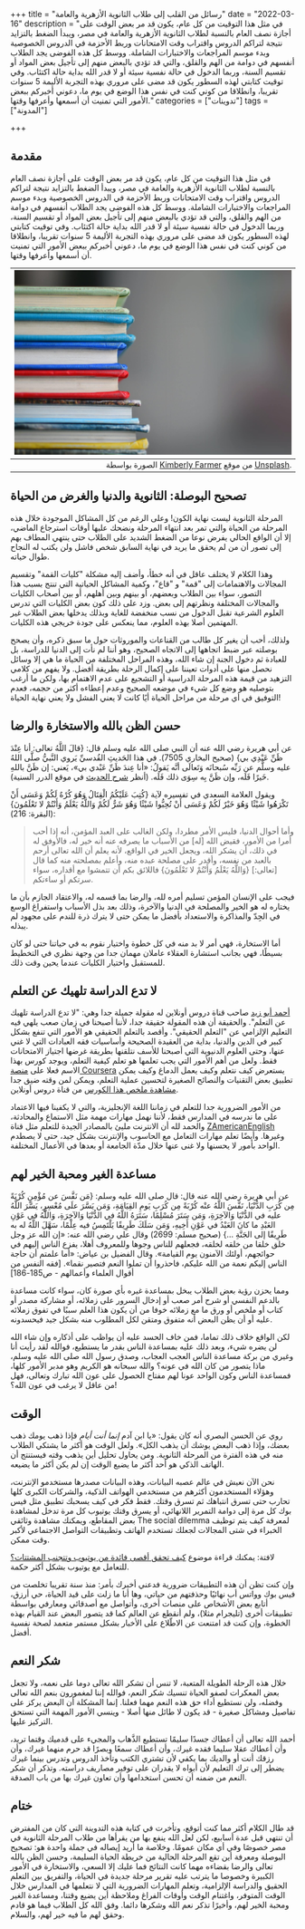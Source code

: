 +++
title = "رسائل من القلب إلى طلاب الثانوية اﻷزهرية والعامة"
date = "2022-03-16"
description = "في مثل هذا التوقيت من كل عام، يكون قد مر بعض الوقت على أجازة نصف العام بالنسبة لطلاب الثانوية الأزهرية والعامة في مصر، ويبدأ الضغط بالتزايد نتيجة لتراكم الدروس واقتراب وقت الامتحانات وربط اﻷحزمة في الدروس الخصوصية وبدء موسم المراجعات والاختبارات الشاملة. ووسط كل هذه الفوضى يجد الطلاب أنفسهم في دوامة من الهم والقلق، والتي قد تؤدي بالبعض منهم إلى تأجيل بعض المواد أو تقسيم السنة، وربما الدخول في حالة نفسية سيئة أو لا قدر الله بداية حالة اكتئاب. وفي توقيت كتابتي لهذه السطور يكون قد مضى على مروري بهذه التجربة اﻷليمة 5 سنوات تقريبا، وانطلاقا من كوني كنت في نفس هذا الوضع في يوم ما، دعوني أخبركم ببعض الأمور التي تمنيت أن أسمعها وأعرفها وقتها."
categories = ["تدوينات"]
tags = ["المدونة"]

+++
## مقدمة

في مثل هذا التوقيت من كل عام، يكون قد مر بعض الوقت على أجازة نصف العام بالنسبة لطلاب الثانوية الأزهرية والعامة في مصر، ويبدأ الضغط بالتزايد نتيجة لتراكم الدروس واقتراب وقت الامتحانات وربط اﻷحزمة في الدروس الخصوصية وبدء موسم المراجعات والاختبارات الشاملة. ووسط كل هذه الفوضى يجد الطلاب أنفسهم في دوامة من الهم والقلق، والتي قد تؤدي بالبعض منهم إلى تأجيل بعض المواد أو تقسيم السنة، وربما الدخول في حالة نفسية سيئة أو لا قدر الله بداية حالة اكتئاب. وفي توقيت كتابتي لهذه السطور يكون قد مضى على مروري بهذه التجربة اﻷليمة 5 سنوات تقريبا، وانطلاقا من كوني كنت في نفس هذا الوضع في يوم ما، دعوني أخبركم ببعض الأمور التي تمنيت أن أسمعها وأعرفها وقتها.

| ![photo](thumbnail-kimberly-farmer-lUaaKCUANVI-unsplash.jpg) |
| -----------------------------------------------------------: |
| الصورة بواسطة [Kimberly Farmer](https://unsplash.com/@kimberlyfarmer?utm_source=unsplash&utm_medium=referral&utm_content=creditCopyText) من موقع [Unsplash](https://unsplash.com/s/photos/secondary-education?utm_source=unsplash&utm_medium=referral&utm_content=creditCopyText). |

## تصحيح البوصلة: الثانوية والدنيا والغرض من الحياة
المرحلة الثانوية ليست نهاية الكون! وعلى الرغم من كل المشاكل الموجودة خلال هذه المرحلة من الحياة والتي تمر بعد انتهاء المرحلة ونضحك عليها أوقات استرجاع الماضي، إلا أن الواقع الحالي يفرض نوعا من الضغط الشديد على الطلاب حتى ينتهي المطاف بهم إلى تصور أن من لم يحقق ما يريد في نهاية السابق شخص فاشل ولن يكتب له النجاح طوال حياته.

وهذا الكلام لا يختلف عاقل في أنه خطأ، وأضف إليه مشكلة "كليات القمة" وتقسيم المجالات والاهتمامات إلى "قمة" و "قاع"، وكمية المشاكل الحياتية التي تنتج بسبب هذا التصور، سواء بين الطلاب وبعضهم، أو بينهم وبين أهلهم، أو بين أصحاب الكليات والمجالات المختلفة ونظرتهم إلى بعض. وزد على ذلك كون بعض الكليات التي تدرس العلوم الشرعية تقبل الدخول من نسب منخفضة للغاية وبذلك يدخلها بعض الطلاب غير المهتمين أصلا بهذه العلوم، مما ينعكس على جودة خريجي هذه الكليات.

ولذلك، أحب أن يغير كل طالب من القناعات والموروثات حول ما سبق ذكره، وأن يصحح بوصلته عبر ضبط اتجاهها إلى الاتجاه الصحيح، وهو أننا لم نأت إلى الدنيا للدراسة، بل للعبادة ثم دخول الجنة إن شاء الله، وهذه المراحل المختلفة من الحياة ما هي إلا وسائل نحصل منها على أدوات تعيننا على إكمال الرحلة بطريقة أفضل. ولا يفهم من كلامي التزهيد من قيمة هذه المرحلة الدراسية أو التشجيع على عدم الاهتمام بها، ولكن ما أرغب بتوصليه هو وضع كل شيء في موضعه الصحيح وعدم إعطاءه أكثر من حجمه، فعدم التوفيق في أي مرحلة من مراحل الحياة أيًا كانت لا يعني الفشل ولا يعني نهاية الحياة!

## حسن الظن بالله والاستخارة والرضا
عن أبي هريرة رضي الله عنه أن النبي صلى الله عليه وسلم قال: {قالَ اللَّهُ تعالى: أنا عِنْدَ ظَنِّ عَبْدِي بي} (صحيح البخاري 7505). في هذا الحَديثِ القُدسيِّ يَروي النَّبيُّ صلَّى اللهُ عليه وسلَّم عن رَبِّه سُبحانَه وَتَعالَى أنَّه يَقولُ: «أنا عِندَ ظَنِّ عَبْدي بي»، يَعني: إن ظَنَّ باللهِ خَيرًا فَلَه، وإن ظَنَّ بِه سِوَى ذلك فَلَه. (أنظر [شرح الحديث](https://dorar.net/hadith/sharh/106) في موقع الدرر السنية).

ويقول العلامة السعدي في تفسيره لآية {كُتِبَ عَلَيْكُمُ الْقِتَالُ وَهُوَ كُرْهٌ لَكُمْ وَعَسَى أَنْ تَكْرَهُوا شَيْئًا وَهُوَ خَيْرٌ لَكُمْ وَعَسَى أَنْ تُحِبُّوا شَيْئًا وَهُوَ شَرٌّ لَكُمْ وَاللَّهُ يَعْلَمُ وَأَنْتُمْ لا تَعْلَمُونَ} (البقرة: 216):

> وأما أحوال الدنيا، فليس الأمر مطردا، ولكن الغالب على العبد المؤمن، أنه إذا أحب أمرا من الأمور، فقيض الله [له] من الأسباب ما يصرفه عنه أنه خير له، فالأوفق له في ذلك، أن يشكر الله، ويجعل الخير في الواقع، لأنه يعلم أن الله تعالى أرحم بالعبد من نفسه، وأقدر على مصلحة عبده منه، وأعلم بمصلحته منه كما قال [تعالى:] {وَاللَّهُ يَعْلَمُ وَأَنْتُمْ لا تَعْلَمُونَ} فاللائق بكم أن تتمشوا مع أقداره، سواء سرتكم أو ساءتكم.

فيجب على الإنسان المؤمن تسليم أمره لله، والرضا بما قسمه له، والاعتقاد الجازم بأن ما يختاره له هو الخير والمصلحة في الدنيا والآخرة، وذلك بعد بذل اﻷسباب واستفراغ الوسع في الجِدّ والمذاكرة والاستعداد بأفضل ما يمكن حتى لا يترك ذرة للندم على مجهود لم يبذله.

أما الاستخارة، فهي أمر لا بد منه في كل خطوة واختيار نقوم به في حياتنا حتى لو كان بسيطًا، فهي بجانب استشارة العقلاء عاملان مهمان جدا من وجهة نظري في التخطيط للمستقبل واختيار الكليات عندما يحين وقت ذلك.


## لا تدع الدراسة تلهيك عن التعلم
[أحمد أبو زيد](https://twitter.com/droos_online) صاحب قناة دروس أونلاين له مقولة جميلة جدا وهي: "لا تدع الدراسة تلهيك عن التعلم". والحقيقة أن هذه المقولة حقيقة جدا، ﻷننا أصبحنا في زمان صعب يلهي فيه التعليم اﻹلزامي عن "التعلم الحقيقي". وأقصد بالتعلم الحقيقي هو اﻷمور التي تنفع بشكل كبير في الدين والدنيا، بداية من العقيدة الصحيحة وأساسيات فقه العبادات التي لا غني عنها، وحتى العلوم الدنيوية التي أصبحنا للأسف نتلقنها بطريقة غرضها اجتياز الامتحانات فقط. ولعل من أهم اﻷمور التي يجب تعلمها هو تعلم كيفية التعلم، ويوجد كورس بهذا الاسم فعلا على [منصة Coursera](https://www.coursera.org/learn/learning-how-to-learn) يستعرض كيف نتعلم وكيف يعمل الدماغ وكيف يمكن تطبيق بعض التقنيات والنصائح الصغيرة لتحسين عملية التعلم، ويمكن لمن وقته ضيق جدا [مشاهدة ملخص هذا الكورس](https://youtu.be/7nmKtI7fEmU) من قناة دروس أونلاين.

من اﻷمور الضرورية جدا للتعلم في زماننا اللغة اﻹنجليزية، والتي لا يكفينا فيها الاعتماد على ما ندرسه في المدارس فقط، لأننا نهمل مهارات مهمة مثل الاستماع والمحادثة، والحمد لله أن الانترنت مليئ بالمصادر الجيدة للتعلم مثل قناة [ZAmericanEnglish](https://www.youtube.com/channel/UCHrD4qdeQc1BbpG6EPqDBcA) وغيرها. وأيضًا تعلم مهارات التعامل مع الحاسوب والإنترنت بشكل جيد، حتى لا يصطدم الواحد بأمور لا يحسنها ولا غنى عنها خلال مدّة الجامعة أو بعدها في اﻷعمال المختلفة.

## مساعدة الغير ومحبة الخير لهم
عن أبي هريرة رضي الله عنه قال: قال صلى الله عليه وسلم: {مَن نَفَّسَ عن مُؤْمِنٍ كُرْبَةً مِن كُرَبِ الدُّنْيَا، نَفَّسَ اللَّهُ عنْه كُرْبَةً مِن كُرَبِ يَومِ القِيَامَةِ، وَمَن يَسَّرَ علَى مُعْسِرٍ، يَسَّرَ اللَّهُ عليه في الدُّنْيَا وَالآخِرَةِ، وَمَن سَتَرَ مُسْلِمًا، سَتَرَهُ اللَّهُ في الدُّنْيَا وَالآخِرَةِ، وَاللَّهُ في عَوْنِ العَبْدِ ما كانَ العَبْدُ في عَوْنِ أَخِيهِ، وَمَن سَلَكَ طَرِيقًا يَلْتَمِسُ فيه عِلْمًا، سَهَّلَ اللَّهُ له به طَرِيقًا إلى الجَنَّةِ …} (صحيح مسلم: 2699)
وقال علي رضي الله عنه: «إن الله عز وجل خلق خلقا من خلقه لخلقه، فجعلهم للناس وجوها وللمعروف أهلا، يفزع الناس إليهم في حوائجهم، أولئك الآمنون يوم القيامة». وقال الفضيل بن عياض: «أما علمتم أن حاجة الناس إليكم نعمة من الله عليكم، فاحذروا أن تملوا النعم فتصير نقما». [فقه النفس من أقوال العلماء وأعمالهم - ص185-186]

ومما يحزن رؤية بعض الطلاب يبخل بمساعدة غيره بأي صورة كان، سواء كانت مساعدة بالدعم النفسي أو شرح أمر صعب أو إدخال السرور على زملائه، أو مشاركة مصدر أو كتاب أو ملخص أو ورق ما مع زملائه خوفا من أن يكون هذا العلم سببًا في تفوق زملائه عليه أو أن يظن البعض أنه متفوق ومتقن لكل المطلوب منه بشكل جيد فيحسدونه.

لكن الواقع خلاف ذلك تماما، فمن خاف الحسد عليه أن يواظب على أذكاره وإن شاء الله لن يضره شيء، وبعد ذلك عليه بمساعدة الناس بقدر ما يستطيع، فوالله لقد رأيت أنا وغيري من بركة مساعدة الناس العجب العجاب، وصدق رسول الله صلى الله عليه وسلم، ماذا يتصور من كان الله في عونه؟ والله سبحانه هو الكريم وهو مدبر اﻷمور كلها، فمساعدة الناس وكون الواحد عونا لهم مفتاح الحصول على عون الله تبارك وتعالى، فهل من عاقل لا يرغب في عون الله؟!

## الوقت
روي عن الحسن البصري أنه كان يقول: «يا ابن آدم *إنما أنت أيام* فإذا ذهب يومك ذهب بعضك، وإذا ذهب البعض يوشك أن يذهب الكل». ولعل الوقت هو أكثر ما يشتكي الطلاب منه في هذه الفترة من المرحلة الثانوية. ومن يحاول تحليل أين يذهب وقته فيستنتج أن الهاتف الذكي هو أحد أكثر ما يضيع الوقت إن لم يكن أكثر ما يضيعه.

نحن الآن نعيش في عالم عصبه البيانات، وهذه البيانات مصدرها مستخدمو الإنترنت، وهؤلاء المستخدمون أكثرهم من مستخدمي الهواتف الذكية، والشركات الكبرى كلها تحارب حتى تسرق انتباهك ثم تسرق وقتك. فقط فكر في كيف يسحبك تطبيق مثل فيس بوك كل مرة إلى دوامة التمرير اللانهائي، أو يسرق وقتك يوتيوب كل مرة تدخل لمشاهدة بعض المقاطع، ويمكنك مشاهدة وثائقي The social dilemma لمعرفة كيف يتم توظيف الخبراء في شتى المجالات لجعلك تستخدم الهاتف وتطبيقات التواصل الاجتماعي لأكبر وقت ممكن.

لافتة: يمكنك قراءة موضوع [كيف تحقق أقصى فائدة من يوتيوب وتتجنب المشتتات؟](https://yshalsager.com/ar/posts/youtube-distraction-free/) للتعامل مع يوتيوب بشكل أكثر حكمة.


وإن كنت تظن أن هذه التطبيقات ضرورية فدعني أخبرك بأمر: منذ سنة تقريبا تخلصت من فيس بوك وواتس أب نهائيًا وحذفتهم من حياتي، وها أنا ما زلت على قيد الحياة، حي أرزق، أتابع بعض اﻷشخاص على منصات أخرى، وأتواصل مع أصدقائي ومعارفي بواسطة تطبيقات أخرى (تليجرام مثلا)، ولم أنقطع عن العالم كما قد يتصور البعض عند القيام بهذه الخطوة، وإن كنت قد امتنعت عن الاطّلاع على الأخبار بشكل مستمر متعمد لصحة نفسية أفضل.

## شكر النعم
خلال هذه الرحلة الطويلة المتعبة، لا تنس أن تشكر الله تعالى دوما على نعمه، ولا تجعل بعض المعكرات لصفو الحياة تنسيك شكر النعم، فوالله إننا لمغمورون بنعم الله تعالى وفضله، ولن نستطيع أداء حق هذه النعم مهما فعلنا. إنما المشكلة أن البعض يركز على تفاصيل ومشاكل صغيرة - قد يكون لا طائل منها أصلا - وينسي اﻷمور المهمة التي تستحق التركيز عليها.

أحمد الله تعالى أن أعطاك جسدًا سليمًا تستطيع الذَّهاب والمجيء على قدميك وقتما تريد، وأن أعطاك عقلا سليما فقده غيرك، وأن أعطاك سمعًا وبصرًا  قد حرم منهما غيرك، وأن رزقك أنت أو والديك بما يكفي لأن تشتري الكتب وتأخذ الدروس وتدرس بينما غيرك يضطر إلى ترك التعليم لأن أبواه لا يقدران على توفير مصاريف دراسته. وتذكر أن شكر النعم من ضمنه أن تحسن استخدامها وأن تعاون غيرك بها من باب الصدقة.

## ختام

قد طال الكلام أكثر مما كنت أتوقع، وتأخرت في كتابة هذه التدوينة التي كان من المفترض أن تنتهي قبل عدة أسابيع، لكن لعل الله ينفع بها من يقرأها من طلاب المرحلة الثانوية في مصر خصوصًا وفي أي مكان عمومًا. وخلاصة ما أريد إيصاله في جملة واحدة هو: تصحيح البوصلة ومعرفة أين تقع المرحلة الحالية من خريطة الحياة السليمة، وحسن الظن بالله تعالى والرضا بقضاءه مهما كانت النتائج فما عليك إلا السعي، والاستخارة في اﻷمور الكبيرة وخصوصا ما يترتب عليه تقرير مرحلة جديدة في الحياة، والتفريق بين التعلم الحقيق والدراسة الإلزامية، وتعلم المهارات الضرورية التي لا نتعلمها في المدارس خلال الوقت المتوفر، واغتنام الوقت وأوقات الفراغ وملاحظة أين يضيع وقتنا، ومساعدة الغير ومحبة الخير لهم، وأخيرًا تذكر نعم الله وشكرها دائما. وفق الله كل الطلاب فيما هو قادم وحقق لهم ما فيه خير لهم، والسلام.
